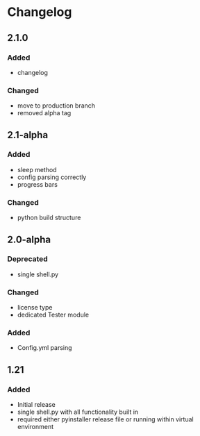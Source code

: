 # Changelog

## 2.1.0
### Added
- changelog

### Changed
- move to production branch
- removed alpha tag

## 2.1-alpha

### Added
- sleep method
- config parsing correctly
- progress bars

### Changed
- python build structure

## 2.0-alpha

### Deprecated
- single shell.py

### Changed
- license type
- dedicated Tester module

### Added
- Config.yml parsing

## 1.21

### Added
- Initial release
- single shell.py with all functionality built in
- required either pyinstaller release file or running within virtual environment